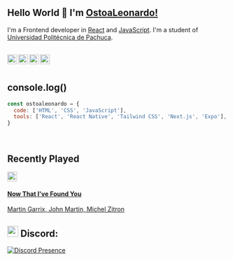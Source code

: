 ## Hello World 👋 I'm [OstoaLeonardo!](https://ostoaleonardo.vercel.app/)
I'm a Frontend developer in [React](https://reactjs.org) and [JavaScript](https://www.javascript.com/). I'm a student of [Universidad Politécnica de Pachuca](https://www.upp.edu.mx/).

<br/>

<div>
<a href="https://ostoaleonardo.vercel.app/">
<img align="left" alt="OstoaLeonardo Portfolio" width="22px" src="https://icongr.am/fontawesome/link.svg?size=128&color=70c8ff" />
</a>
<a href="https://www.linkedin.com/in/ostoaleonardo/">
<img align="left" alt="OstoaLeonardo LinkedIn" width="22px" src="https://icongr.am/fontawesome/linkedin.svg?size=128&color=70c8ff" />
</a>
<a href="https://www.behance.net/ostoaleonardo">
<img align="left" alt="OstoaLeonardo Behance" width="22px" src="https://icongr.am/fontawesome/behance.svg?size=128&color=70c8ff" />
</a>
<a href="https://twitter.com/ostoaleonardo_">
<img align="left" alt="OstoaLeonardo Twitter" width="22px" src="https://icongr.am/fontawesome/twitter.svg?size=128&color=70c8ff" />
</a>
</div>

<br />
<br />

## console.log()

```javascript
const ostoaleonardo = {
  code: ['HTML', 'CSS', 'JavaScript'],
  tools: ['React', 'React Native', 'Tailwind CSS', 'Next.js', 'Expo'],
}
```

<br />

## Recently Played
<a href="https://open.spotify.com/track/24tVqMiAtv8jmpNPhBEsDY">
    <img src="https://i.scdn.co/image/ab67616d0000b2730b517c3d7d60a20db4f4737a" width="22" height="22" />
    <h4>Now That I've Found You</h4>
    <span>Martin Garrix, John Martin, Michel Zitron</span>
</a>

## <img src="https://cdn3.emoji.gg/emojis/5542-discord-clyde-gif.gif" width="25"> Discord:
[![Discord Presence](https://lanyard.cnrad.dev/api/771148579356016650?bg=0d1117&hideProfile=true)](https://discord.com/users/771148579356016650)
